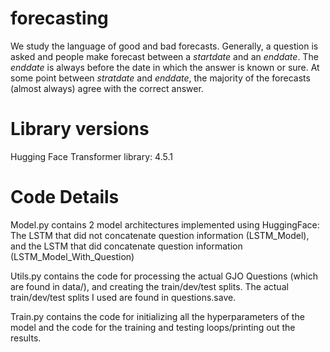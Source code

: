 # forecasting

We study the language of good and bad forecasts. Generally, a question is asked and people make forecast between a _startdate_ and an _enddate_. The _enddate_ is always before the date in which the answer is known or sure. At some point between _stratdate_ and _enddate_, the majority of the forecasts (almost always) agree with the correct answer.

# Library versions

Hugging Face Transformer library: 4.5.1

# Code Details

Model.py contains 2 model architectures implemented using HuggingFace: The LSTM that did not concatenate question information (LSTM_Model), 
and the LSTM that did concatenate question information (LSTM_Model_With_Question)

Utils.py contains the code for processing the actual GJO Questions (which are found in data/), and creating the train/dev/test splits. The actual train/dev/test 
splits I used are found in questions.save. 

Train.py contains the code for initializing all the hyperparameters of the model and the code for the training and testing loops/printing out the results. 
